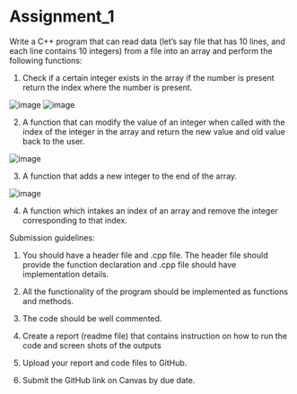 # Assignment_1

Write a C++ program that can read data (let’s say file that has 10 lines,
 and each line contains 10 integers) from a file into an array and
 perform the following functions:

1. Check if a certain integer exists in the array if the number is present return 
 the index where the number is present.
 
 ![image](https://user-images.githubusercontent.com/83984148/190800428-84a45a21-63d1-460c-9cda-80f6264e4fef.png)
 ![image](https://user-images.githubusercontent.com/83984148/190801157-ac6f48e5-097f-4a7d-bd88-a4b8ce35ef22.png)



2. A function that can modify the value of an integer when called with the index
 of the integer in the array and return the new value and old value back to the user.

![image](https://user-images.githubusercontent.com/83984148/190803668-c858cc09-9145-4e1b-a1c8-1fa9638c5a27.png)

3. A function that adds a new integer to the end of the array.

![image](https://user-images.githubusercontent.com/83984148/190806805-1779f0ad-3464-44bd-8391-616ae7112bf9.png)


4. A function which intakes an index of an array and remove
 the integer corresponding to that index.


Submission guidelines:

1)	You should have a header file and .cpp file.
 The header file should provide the function declaration
 and .cpp file should have implementation details.

2)	All the functionality of the program should be implemented as functions and methods.

3)	The code should be well commented.

4)	Create a report (readme file) that contains 
 instruction on how to run the code and screen shots of the outputs

5)	Upload your report and code files to GitHub.

6)	Submit the GitHub link on Canvas by due date. 
